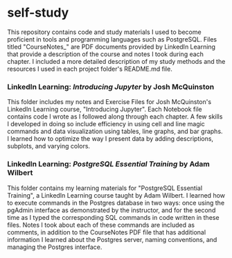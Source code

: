 # self-study
This repository contains code and study materials I used to become proficient in tools and programming languages such as PostgreSQL. Files titled "CourseNotes_" are PDF documents provided by LinkedIn Learning that provide a description of the course and notes I took during each chapter. I included a more detailed description of my study methods and the resources I used in each project folder's README.md file. 

### LinkedIn Learning: _Introducing Jupyter_ by Josh McQuinston
This folder includes my notes and Exercise Files for Josh McQuinston's LinkedIn Learning course, "Introducing Jupyter". Each Notebook file contains code I wrote as I followed along through each chapter. A few skills I developed in doing so include efficiency in using cell and line magic commands and data visualization using tables, line graphs, and bar graphs. I learned how to optimize the way I present data by adding descriptions, subplots, and varying colors.

### LinkedIn Learning: _PostgreSQL Essential Training_ by Adam Wilbert
This folder contains my learning materials for "PostgreSQL Essential Training", a LinkedIn Learning course taught by Adam Wilbert. I learned how to execute commands in the Postgres database in two ways: once using the pgAdmin interface as demonstrated by the instructor, and for the second time as I typed the corresponding SQL commands in code written in these files. Notes I took about each of these commands are included as comments, in addition to the CourseNotes PDF file that has additional information I learned about the Postgres server, naming conventions, and managing the Postgres interface. 

